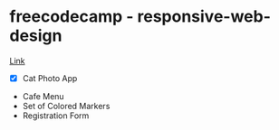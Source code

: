 # freecodecamp - responsive-web-design

[Link](https://www.freecodecamp.org/learn/2022/responsive-web-design/)

- [x] Cat Photo App
- Cafe Menu
- Set of Colored Markers
- Registration Form
